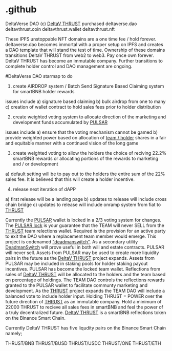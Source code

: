 # .github
DeltaVerse DAO (c) <a href="https://deltav.exchange">DeltaV THRUST</a> purchased deltaverse.dao deltavthrust.coin deltavthrust.wallet deltavthrust.nft

  These IPFS unstoppable NFT domains are a one time fee / hold forever. deltaverse.dao becomes immortal with a proper setup on IPFS and creates a DAO template that will stand the test of time. Ownership of these domains transitions DeltaV THRUST from web2 to web3. Pay once own forever. DeltaV THRUST has become an immutable company. Further transitions to complete holder control and DAO management are ongoing.

 #DeltaVerse DAO starmap to do

1) create AIRDROP system / Batch Send Signature Based Claiming system for smartBNB holder rewards

issues include a) signature based claiming b) bulk airdrop from one to many c) creation of wallet contract to hold sales fees prior to holder distribution

2) create weighted voting system to allocate direction of the marketing and development funds accumulated by <a href="https://bscscan.com/token/0x969F60Bfe17962E0f061B434596545C7b6Cd6Fc4?a=0x34007ca21e12d1d31eaea468f8f1639e6465508b">PULSAR</a>

issues include a) ensure that the voting mechanism cannot be gamed b) provide weighted power based on allocation of <a href="https://bscscan.com/token/0x969F60Bfe17962E0f061B434596545C7b6Cd6Fc4#balances">team / holder</a> shares in a fair and equitable manner with a continued vision of the long game

3) create weighted voting to allow the holders the choice of reciving 22.2% smartBNB rewards or allocating portions of the rewards to marketing and / or development

a) default setting will be to pay out to the holders the entire sum of the 22% sales fee. It is believed that this will create a holder incentive.

4) release next iteration of dAPP

a) first release will be a landing page
b) updates to release will include cross chain bridge
c) updates to release will include onramp system from fiat to <a href="https://deltav.exchange">THRUST</a>

Currently the <a href="https://bscscan.com/token/0x969F60Bfe17962E0f061B434596545C7b6Cd6Fc4?a=0x34007ca21e12d1d31eaea468f8f1639e6465508b">PULSAR</a> wallet is locked in a 2/3 voting system for changes. The <a href="https://bscscan.com/address/0x34007ca21E12D1d31EAeA468f8f1639E6465508b#code">PULSAR lock</a> is your guarantee that the TEAM will never SELL from the <a href="https://deltav.exchange">THRUST</a> team relections wallet. Required is the provision for an active party to exit the DAO where a replacement team member would emerge. This project is codenamed <a href="https://github.com/DeltaVerseDAO/deadman-switch">"deadmanswitch"</a>. As a secondary utility <a href="https://github.com/DeltaVerseDAO/deadman-switch">DeadmanSwitch</a> will prove useful in both will and estate contracts. PULSAR will never sell. Assets from PULSAR may be used to create more liquidity pairs in the future as the <a href="https://deltav.exchange">DeltaV THRUST</a> project expands. Assets from PULSAR may be included in staking pools for holder staking payout incentives. PULSAR has become the locked team wallet. Reflections from sales of <a href="https://deltav.exchange">DeltaV THRUST</a> will be allocated to the holders and the team based on percentage of holdings. The TEAM DAO controls the reflections rewards granted to the PULSAR wallet to facilitate communty marketing and development. As the <a href="https://deltav.exchange">THRUST</a> project expands the TEAM DAO will include a balanced vote to include holder input. Holding THRUST = POWER over the future direction of <a href="https://deltav.exchange">THRUST</a> as an immutable company. Hold a minimum of 22000 THRUST to recieve all sales fees in smartBNB and feel the power of a truly decentralized future. <a href="https://deltav.exchange">DeltaV THRUST</a> is a smartBNB reflections token on the Binance Smart Chain.

Currently DeltaV THRUST has five liqudity pairs on the Binance Smart Chain namely;

THRUST/BNB
THRUST/BUSD
THRUST/USDC
THRUST/ONE 
THRUST/ETH

